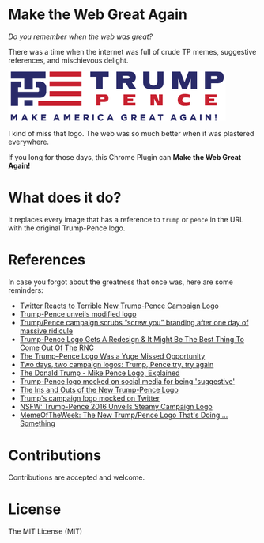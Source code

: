 # Make the Web Great Again

_Do you remember when the web was great?_

There was a time when the internet was full of crude TP memes, suggestive
references, and mischievous delight.

![TP Logo](images/tp_new_logo@2x.png "TP Logo")

I kind of miss that logo.  The web was so much better when it was plastered
everywhere.

If you long for those days, this Chrome Plugin can **Make the Web Great Again!**

# What does it do?

It replaces every image that has a reference to `trump` or `pence` in the URL
with the original Trump-Pence logo.

# References

In case you forgot about the greatness that once was, here are some reminders:

- [Twitter Reacts to Terrible New Trump-Pence Campaign Logo](http://www.thedailybeast.com/articles/2016/07/15/twitter-reacts-to-terrible-new-trump-pence-campaign-logo.html)
- [Trump-Pence unveils modified logo](http://www.cnn.com/2016/07/15/politics/donald-trump-mike-pence-campaign-logo/)
- [Trump/Pence campaign scrubs “screw you” branding after one day of massive ridicule](http://www.rawstory.com/2016/07/logofail-trumppence-campaign-scrubs-screw-you-branding-after-one-day-of-massive-ridicule/)
- [Trump-Pence Logo Gets A Redesign & It Might Be The Best Thing To Come Out Of The RNC](http://www.bustle.com/articles/173949-trump-pence-logo-gets-a-redesign-it-might-be-the-best-thing-to-come-out-of)
- [The Trump–Pence Logo Was a Yuge Missed Opportunity](http://www.slate.com/articles/news_and_politics/politics/2016/07/the_co_designer_of_hillary_s_logo_discusses_the_trump_pence_logo.html)
- [Two days, two campaign logos: Trump, Pence try, try again](http://www.usatoday.com/story/news/politics/onpolitics/2016/07/16/trump-pence-logo-republican-president-vice-president/87179386/)
- [The Donald Trump - Mike Pence Logo, Explained](http://www.vanityfair.com/news/2016/07/donald-trump-mike-pence-logo)
- [Trump-Pence logo mocked on social media for being 'suggestive'](http://thehill.com/blogs/ballot-box/presidential-races/287920-new-trump-pence-logo-mocked-on-social-media-for-being)
- [The Ins and Outs of the New Trump-Pence Logo](http://www.wired.com/2016/07/ins-outs-new-trump-pence-logo/)
- [Trump's campaign logo mocked on Twitter](http://www.politico.com/story/2016/07/trump-vp-pick-mike-spence-logo-225612)
- [NSFW: Trump-Pence 2016 Unveils Steamy Campaign Logo](http://nymag.com/daily/intelligencer/2016/07/nsfw-trump-pence-2016-unveils-steamy-logo.html#)
- [MemeOfTheWeek: The New Trump/Pence Logo That's Doing ... Something](http://www.npr.org/2016/07/15/486177667/-memeoftheweek-the-new-trump-pence-thats-doing-something)

# Contributions

Contributions are accepted and welcome.

# License

The MIT License (MIT)